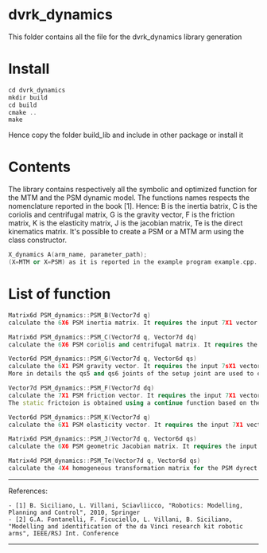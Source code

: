 # dvrk_dynamics
This folder contains all the file for the dvrk_dynamics library generation

# Install

```C++
cd dvrk_dynamics
mkdir build
cd build
cmake ..
make
```

Hence copy the folder build_lib and include in other package or install it

# Contents
The library contains respectively all the symbolic and optimized function for the MTM and the PSM dynamic model. 
The functions names respects the nomenclature reported in the book [1]. Hence: B is the inertia batrix, C is the coriolis and centrifugal matrix, G is the gravity vector, F is the friction matrix, K is the elasticity matrix, J is the jacobian matrix, Te is the direct kinematics matrix. 
It's possible to create a PSM or a MTM arm using the class constructor.

```C++
X_dynamics A(arm_name, parameter_path); 
(X=MTM or X=PSM) as it is reported in the example program example.cpp.
```

# List of function

```C++
Matrix6d PSM_dynamics::PSM_B(Vector7d q) 
calculate the 6X6 PSM inertia matrix. It requires the input 7X1 vector q of the joint position.
```

```C++
Matrix6d PSM_dynamics::PSM_C(Vector7d q, Vector7d dq) 
calculate the 6X6 PSM coriolis and centrifugal matrix. It requires the input 7X1 vector q of the joint position and the 7X1 vector dq of the joint velocities.
```

```C++
Vector6d PSM_dynamics::PSM_G(Vector7d q, Vector6d qs)
calculate the 6X1 PSM gravity vector. It requires the input 7sX1 vector q of the joint position and the 6X1 vector of the setup joint positions. 
More in details the qs5 and qs6 joints of the setup joint are used to change the gravity effect qhen the setup joints are not to the zero position. 
```

```C++
Vector7d PSM_dynamics::PSM_F(Vector7d dq) 
calculate the 7X1 PSM friction vector. It requires the input 7X1 vector dq of the joint velocities. The friction is calculated as a sum of viscous and static friction taking into account also the coupling due to the tendon driving mechanism.
The static frictoion is obtained using a continue function based on the hyperbolic tangent tanh(.) [2]. 
```

```C++
Vector6d PSM_dynamics::PSM_K(Vector7d q) 
calculate the 6X1 PSM elasticity vector. It requires the input 7X1 vector d of the joint positions [2].
```

```C++
Matrix6d PSM_dynamics::PSM_J(Vector7d q, Vector6d qs) 
calculate the 6X6 PSM geometric Jacobian matrix. It requires the input 7X1 vector d of the joint positions and the 6X1 vector of the setup joint positions.
```

```C++
Matrix4d PSM_dynamics::PSM_Te(Vector7d q, Vector6d qs) 
calculate the 4X4 homogeneous transformation matrix for the PSM dyrect kinematics. It requires the input 7X1 vector d of the joint positions and the 6X1 vector of the setup joint positions.
```
---
References:

	- [1] B. Siciliano, L. Villani, Sciavlìicco, "Robotics: Modelling, Planning and Control", 2010, Springer
	- [2] G.A. Fontanelli, F. Ficuciello, L. Villani, B. Siciliano, "Modelling and identification of the da Vinci research kit robotic arms", IEEE/RSJ Int. Conference 
---
